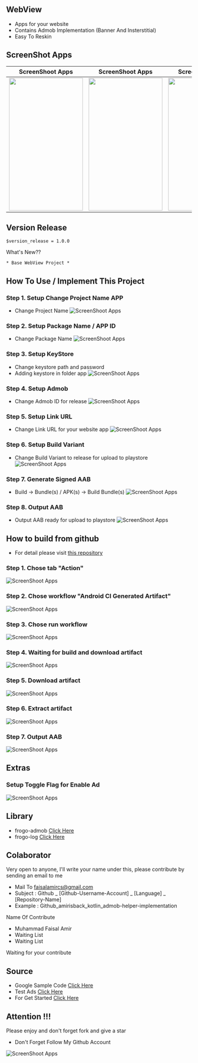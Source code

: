## WebView
- Apps for your website
- Contains Admob Implementation (Banner And Insterstitial)
- Easy To Reskin

## ScreenShot Apps
|                       ScreenShoot Apps                       |                       ScreenShoot Apps                       |                       ScreenShoot Apps                       |
|:------------------------------------------------------------:|:------------------------------------------------------------:|:------------------------------------------------------------:|
| <img width="200px" height="360px" src="docs/image/ss_1.png"> | <img width="200px" height="360px" src="docs/image/ss_2.png"> | <img width="200px" height="360px" src="docs/image/ss_3.png"> |

## Version Release

    $version_release = 1.0.0

What's New??

    * Base WebView Project *

## How To Use / Implement This Project

### Step 1. Setup Change Project Name APP
- Change Project Name
![ScreenShoot Apps](docs/image/how_to/1.png?raw=true)

### Step 2. Setup Package Name / APP ID
- Change Package Name
![ScreenShoot Apps](docs/image/how_to/2.png?raw=true)

### Step 3. Setup KeyStore
- Change keystore path and password
- Adding keystore in folder app
![ScreenShoot Apps](docs/image/how_to/3.png?raw=true)

### Step 4. Setup Admob
- Change Admob ID for release
![ScreenShoot Apps](docs/image/how_to/4.png?raw=true)

### Step 5. Setup Link URL
- Change Link URL for your website app
![ScreenShoot Apps](docs/image/how_to/5.png?raw=true)

### Step 6. Setup Build Variant
- Change Build Variant to release for upload to playstore
![ScreenShoot Apps](docs/image/how_to/6.png?raw=true)

### Step 7. Generate Signed AAB
- Build -> Bundle(s) / APK(s) -> Build Bundle(s)
![ScreenShoot Apps](docs/image/how_to/7.png?raw=true)

### Step 8. Output AAB
- Output AAB ready for upload to playstore
![ScreenShoot Apps](docs/image/how_to/8.png?raw=true)

## How to build from github
- For detail please visit [this repository](https://github.com/amirisback/automated-build-android-app-with-github-action)

### Step 1. Chose tab "Action"
![ScreenShoot Apps](docs/image/github-action/1.png?raw=true)

### Step 2. Chose workflow "Android CI Generated Artifact"
![ScreenShoot Apps](docs/image/github-action/2.png?raw=true)

### Step 3. Chose run workflow
![ScreenShoot Apps](docs/image/github-action/2.png?raw=true)

### Step 4. Waiting for build and download artifact
![ScreenShoot Apps](docs/image/github-action/3.png?raw=true)

### Step 5. Download artifact
![ScreenShoot Apps](docs/image/github-action/4.png?raw=true)

### Step 6. Extract artifact
![ScreenShoot Apps](docs/image/github-action/5.png?raw=true)

### Step 7. Output AAB
![ScreenShoot Apps](docs/image/github-action/6.png?raw=true)


## Extras

### Setup Toggle Flag for Enable Ad
![ScreenShoot Apps](docs/image/how_to/9.png?raw=true)

## Library
- frogo-admob [Click Here](https://github.com/amirisback/frogo-admob)
- frogo-log [Click Here](https://github.com/amirisback/frogo-log)

## Colaborator
Very open to anyone, I'll write your name under this, please contribute by sending an email to me

- Mail To faisalamircs@gmail.com
- Subject : Github _ [Github-Username-Account] _ [Language] _ [Repository-Name]
- Example : Github_amirisback_kotlin_admob-helper-implementation

Name Of Contribute
- Muhammad Faisal Amir
- Waiting List
- Waiting List

Waiting for your contribute

## Source
- Google Sample Code [Click Here](https://github.com/googleads/googleads-mobile-android-examples)
- Test Ads [Click Here](https://developers.google.com/admob/android/test-ads)
- For Get Started [Click Here](https://developers.google.com/admob/android/quick-start)

## Attention !!!
Please enjoy and don't forget fork and give a star
- Don't Forget Follow My Github Account

![ScreenShoot Apps](docs/image/mad_score.png?raw=true)